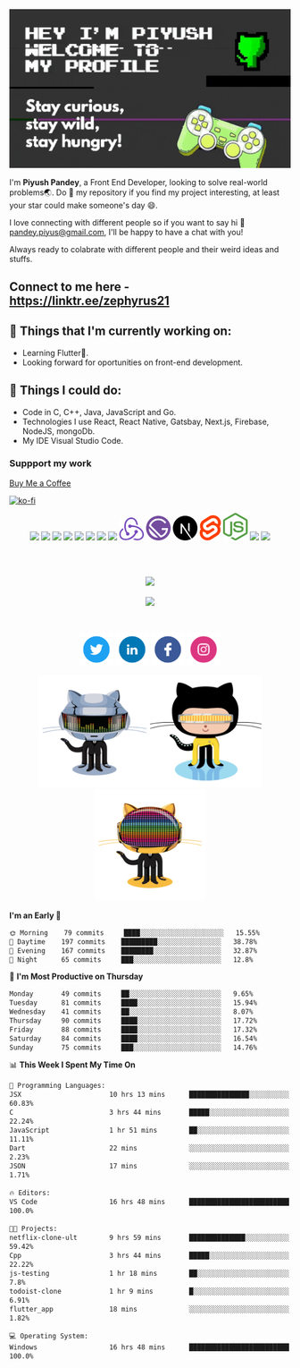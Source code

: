 <img src="piyush-final.gif" width="1000px">

I'm **Piyush Pandey**, a Front End Developer, looking to solve real-world problems🌏. Do 🌟 my repository if you find my project interesting, at least your star could make someone's day 😄.

I love connecting with different people so if you want to say hi 💬 pandey.piyus@gmail.com, I'll be happy to have a chat with you!

Always ready to colabrate with different people and their weird ideas and stuffs.

## Connect to me here - https://linktr.ee/zephyrus21

## 💼 Things that I'm currently working on:

-   Learning Flutter📲.
-   Looking forward for oportunities on front-end development.

## 🔭 Things I could do:

-   Code in C, C++, Java, JavaScript and Go.
-   Technologies I use React, React Native, Gatsbay, Next.js, Firebase, NodeJS, mongoDb.
-   My IDE Visual Studio Code.

### Suppport my work 
[Buy Me a Coffee](https://www.buymeacoffee.com/zephyrus21)

[![ko-fi](https://ko-fi.com/img/githubbutton_sm.svg)](https://ko-fi.com/Y8Y63ONS5)


<p align="center">
  <img src="https://img.icons8.com/color/48/000000/c-programming.png"/>
  <img src="https://img.icons8.com/color/48/000000/c-plus-plus-logo.png"/>
  <img src="https://img.icons8.com/color/48/000000/java-coffee-cup-logo.png"/>
  <img src="https://img.icons8.com/color/48/000000/golang.png"/>
  <img src="https://img.icons8.com/color/48/000000/javascript.png"/>
  <img src="https://img.icons8.com/color/48/000000/typescript.png"/>
  <img src="https://img.icons8.com/color/48/000000/react-native.png"/>
  <img src="https://img.icons8.com/color/48/000000/graphql.png"/>
  <img src="redux-seeklogo.com.svg" width="44px"/>
  <img src="gatsby-seeklogo.com.svg" width="44px"/>
  <img src="next-js-seeklogo.com.svg" width="44px"/>
  <img src="svelte-logo.png" width="38px"/>
  <img src="nodejs-seeklogo.com.svg" width="44px"/>
  <img src="https://img.icons8.com/color/48/000000/mongodb.png"/>
  <img src="https://img.icons8.com/color/48/000000/firebase.png"/>
</p>
<br/>
<br/>
<p align="center">
  <!-- <img src="https://github-readme-stats.vercel.app/api?username=zephyrus21&show_icons=true&theme=radical&title_color=8E2DE2&text_color=fff&icon_color=8E2DE2" alt="piyush-stats" /> -->

<img src="https://github-readme-streak-stats.herokuapp.com/?user=zephyrus21&theme=midnight-purple"/>
<br />
<br/>
<img src="https://github-readme-stats.vercel.app/api/top-langs/?username=zephyrus21&show_icons=true&theme=midnight-purple&title_color=8E2DE2&text_color=fff&icon_color=8E2DE2&layout=compact"/>
<br/>
<!-- <img src="https://activity-graph.herokuapp.com/graph?username=zephyrus21"/> -->
</p>


<p align="center">

<br/>
<p align="center">
<a href="https://twitter.com/zephyrusp21"><img src="https://github.com/aritraroy/social-icons/blob/master/twitter-icon.png?raw=true" width="60"></a>
<a href="https://www.linkedin.com/in/zephyrus21/"><img src="https://github.com/aritraroy/social-icons/blob/master/linkedin-icon.png?raw=true" width="60"></a>
<a href="https://www.facebook.com/zephyrus21/"><img src="https://github.com/aritraroy/social-icons/blob/master/facebook-icon.png?raw=true" width="60"></a>
<a href="https://www.instagram.com/zephyrus.io/"><img src="https://github.com/aritraroy/social-icons/blob/master/instagram-icon.png?raw=true" width="60"></a>
</p>

<p align="center"><img src="gh-1.gif" width="200px"><img src="gh-4.png" width="200px"><img src="gh-2.gif" width="200px">
</p>

<!--START_SECTION:waka-->
**I'm an Early 🐤** 

```text
🌞 Morning    79 commits     ████░░░░░░░░░░░░░░░░░░░░░   15.55% 
🌆 Daytime    197 commits    █████████░░░░░░░░░░░░░░░░   38.78% 
🌃 Evening    167 commits    ████████░░░░░░░░░░░░░░░░░   32.87% 
🌙 Night      65 commits     ███░░░░░░░░░░░░░░░░░░░░░░   12.8%

```
📅 **I'm Most Productive on Thursday** 

```text
Monday       49 commits     ██░░░░░░░░░░░░░░░░░░░░░░░   9.65% 
Tuesday      81 commits     ████░░░░░░░░░░░░░░░░░░░░░   15.94% 
Wednesday    41 commits     ██░░░░░░░░░░░░░░░░░░░░░░░   8.07% 
Thursday     90 commits     ████░░░░░░░░░░░░░░░░░░░░░   17.72% 
Friday       88 commits     ████░░░░░░░░░░░░░░░░░░░░░   17.32% 
Saturday     84 commits     ████░░░░░░░░░░░░░░░░░░░░░   16.54% 
Sunday       75 commits     ███░░░░░░░░░░░░░░░░░░░░░░   14.76%

```


📊 **This Week I Spent My Time On** 

```text
💬 Programming Languages: 
JSX                      10 hrs 13 mins      ███████████████░░░░░░░░░░   60.83% 
C                        3 hrs 44 mins       █████░░░░░░░░░░░░░░░░░░░░   22.24% 
JavaScript               1 hr 51 mins        ██░░░░░░░░░░░░░░░░░░░░░░░   11.11% 
Dart                     22 mins             ░░░░░░░░░░░░░░░░░░░░░░░░░   2.23% 
JSON                     17 mins             ░░░░░░░░░░░░░░░░░░░░░░░░░   1.71%

🔥 Editors: 
VS Code                  16 hrs 48 mins      █████████████████████████   100.0%

🐱‍💻 Projects: 
netflix-clone-ult        9 hrs 59 mins       ██████████████░░░░░░░░░░░   59.42% 
Cpp                      3 hrs 44 mins       █████░░░░░░░░░░░░░░░░░░░░   22.22% 
js-testing               1 hr 18 mins        ██░░░░░░░░░░░░░░░░░░░░░░░   7.8% 
todoist-clone            1 hr 9 mins         █░░░░░░░░░░░░░░░░░░░░░░░░   6.91% 
flutter_app              18 mins             ░░░░░░░░░░░░░░░░░░░░░░░░░   1.82%

💻 Operating System: 
Windows                  16 hrs 48 mins      █████████████████████████   100.0%

```


<!--END_SECTION:waka-->
